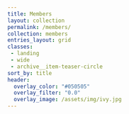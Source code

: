 ```yaml
---
title: Members
layout: collection
permalink: /members/
collection: members
entries_layout: grid
classes:
 - landing
 - wide
 - archive__item-teaser-circle
sort_by: title
header:
  overlay_color: "#050505"
  overlay_filter: "0.0"
  overlay_image: /assets/img/ivy.jpg
---
```


